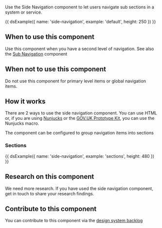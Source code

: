 Use the Side Navigation component to let users navigate sub sections in a system or service.

{{ dsExample({
  name: 'side-navigation',
  example: 'default',
  height: 250
}) }}

## When to use this component

Use this component when you have a second level of navigation. See also the [Sub Navigation](/components/sub-navigation) component

## When not to use this component

Do not use this component for primary level items or global navigation items.

## How it works

There are 2 ways to use the side navigation component. You can use HTML or, if you are using [Nunjucks](https://mozilla.github.io/nunjucks/) or the [GOV.UK Prototype Kit](https://govuk-prototype-kit.herokuapp.com/), you can use the Nunjucks macro.

The component can be configured to group navigation items into sections

### Sections

{{ dsExample({
  name: 'side-navigation',
  example: 'sections',
  height: 480
}) }}

## Research on this component

We need more research. If you have used the side navigation component, get in touch to share your research findings.

## Contribute to this component

You can contribute to this component via the [design system backlog](https://github.com/ministryofjustice/moj-design-system-backlog/issues/33)
